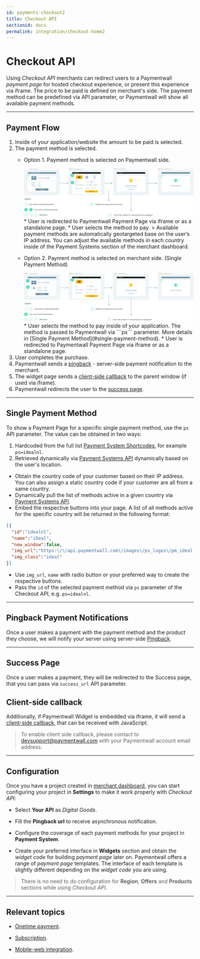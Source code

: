 ```yaml
---
id: payments-checkout2
title: Checkout API
sectionid: docs
permalink: integration/checkout-home2
---
```


# Checkout API

Using *Checkout API* merchants can redirect users to a Paymentwall *payment page* for hosted checkout experience, or present this experience via iframe. The price to be paid is defined on merchant's side. The payment method can be predefined via API parameter, or Paymentwall will show all available payment methods.

***

## Payment Flow

1. Inside of your application/website the amount to be paid is selected.
2. The payment method is selected.
	* Option 1. Payment method is selected on Paymentwall side.  
		<div class="docs-img"><img src="/textures/pic/integration/checkout/checkout_multi.png"/></div>
		* User is redirected to Paymentwall Payment Page via iframe or as a standalone page.  
		* User selects the method to pay.  
		> Available payment methods are automatically geotargeted base on the user’s IP address. You can adjust the available methods in each country inside of the Payment Systems section of the merchant dashboard.  
  
	* Option 2. Payment method is selected on merchant side. (Single Payment Method)  
		<div class="docs-img"><img src="/textures/pic/integration/checkout/checkout_uni.png"/></div>
		* User selects the method to pay inside of your application. The method is passed to Paymentwall via ```ps``` parameter. More details in [Single Payment Method](#single-payment-method).
		* User is redirected to Paymentwall Payment Page via iframe or as a standalone page.  
3. User completes the purchase.
4. Paymentwall sends a [pingback](#pingback-payment-notifications) - server-side payment notification to the merchant.
5. The widget page sends a [client-side callback](#success-page) to the parent window (if used via iframe).
5. Paymentwall redirects the user to the [success page](#success-page).

***

## Single Payment Method

To show a Payment Page for a specific single payment method, use the ```ps``` API parameter. The value can be obtained in two ways:
1. Hardcoded from the full list [Payment System Shortcodes](/reference/payment-system-shortcodes), for example ```ps=idealnl```.
2. Retrieved dynamically via [Payment Systems API](/apis#section-tools-payment-systems) dynamically based on the user's location.

* Obtain the country code of your customer based on their IP address.  
You can also assign a static country code if your customer are all from a same country.
* Dynamically pull the list of methods active in a given country via [Payment Systems API](/apis#section-tools-payment-systems).
* Embed the respective buttons into your page. A list of all methods active for the specific country will be returned in the following format:  
  
```json
[{
  "id":"idealnl",
  "name":"iDeal",
  "new_window":false,
  "img_url":"https:\/\/api.paymentwall.com\/images\/ps_logos\/pm_ideal.png",
  "img_class":"ideal"
}]
```  

* Use ```img_url```, ```name``` with radio button or your preferred way to create the respective buttons.
* Pass the ```id``` of the selected payment method via ```ps``` parameter of the Checkout API, e.g. ```ps=idealnl```.

***

## Pingback Payment Notifications

Once a user makes a payment with the payment method and the product they choose, we will notify your server using server-side [Pingback](/reference/pingback-home).

*** 

## Success Page

Once a user makes a payment, they will be redirected to the Success page, that you can pass via ```success_url``` API parameter.  

## Client-side callback

Additionally, if Paymentwall Widget is embedded via iframe, it will send a [client-side callback](/reference/client-side-callback), that can be received with JavaScript. 
> To enable client side callback, please contact to devsupport@paymentwall.com with your Paymentwall account email address.

***

## Configuration

Once you have a project created in [merchant dashboard](https://api.paymentwall.com/developers/application/websites), you can start configuring your project in **Settings** to make it work properly with *Checkout API*:

* Select **Your API**  as *Digital Goods*.

* Fill the **Pingback url** to receive asynchronous notification.

* Configure the coverage of each payment methods for your project in **Payment System**.

* Create your preferred interface in **Widgets** section and obtain the *widget code* for building *payment page* later on. Paymentwall offers a range of *payment page* templates. The interface of each template is slightly different depending on the *widget code* you are using.

> There is no need to do configuration for **Region**, **Offers** and **Products** sections while using *Checkout API*.

***

## Relevant topics

* [Onetime payment](/integration/checkout/onetime).

* [Subscription](/integration/checkout/subscription).

* [Mobile-web integration](/reference/mobile_web).